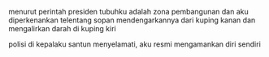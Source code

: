 menurut perintah presiden
tubuhku adalah zona pembangunan
dan aku diperkenankan telentang sopan
mendengarkannya dari kuping kanan 
dan mengalirkan darah di kuping kiri

polisi di kepalaku santun menyelamati,
aku resmi mengamankan diri sendiri